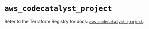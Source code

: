 # `aws_codecatalyst_project`

Refer to the Terraform Registry for docs: [`aws_codecatalyst_project`](https://registry.terraform.io/providers/hashicorp/aws/5.64.0/docs/resources/codecatalyst_project).
